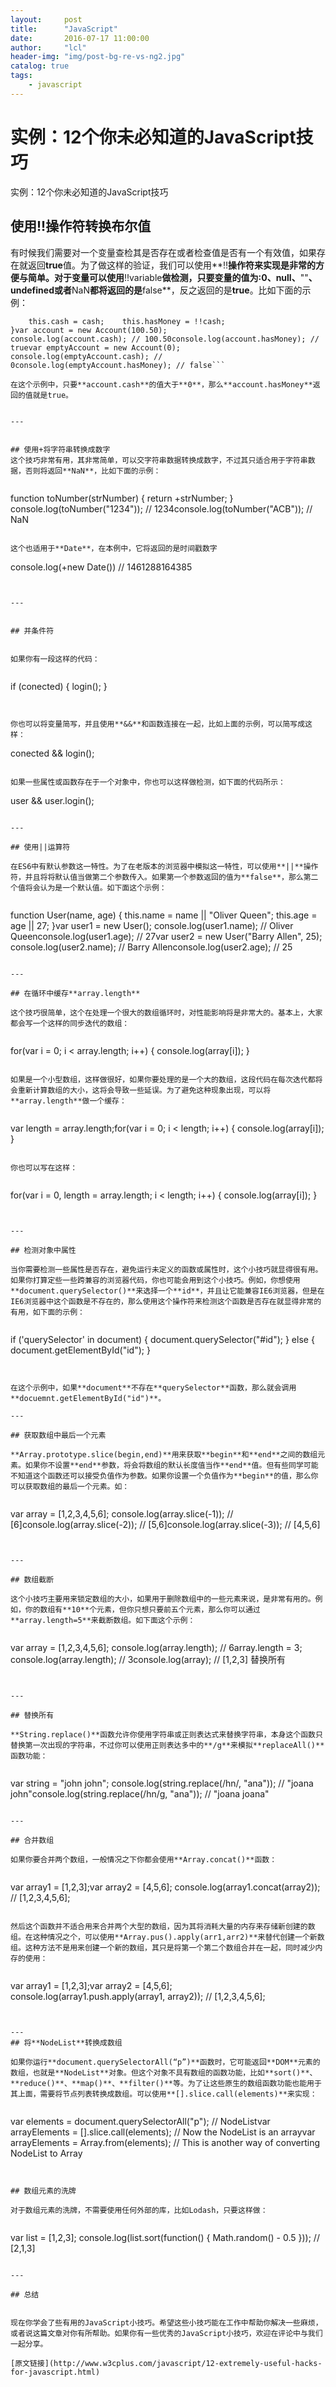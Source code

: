 ```yaml
---
layout:     post
title:      "JavaScript"
date:       2016-07-17 11:00:00
author:     "lcl"
header-img: "img/post-bg-re-vs-ng2.jpg"
catalog: true
tags:
    - javascript
---
```



# 实例：12个你未必知道的JavaScript技巧
实例：12个你未必知道的JavaScript技巧

## 使用!!操作符转换布尔值
有时候我们需要对一个变量查检其是否存在或者检查值是否有一个有效值，如果存在就返回**true**值。为了做这样的验证，我们可以使用**!!**操作符来实现是非常的方便与简单。对于变量可以使用**!!variable**做检测，只要变量的值为:**0**、**null**、**""**、**undefined**或者**NaN**都将返回的是**false**，反之返回的是**true**。比如下面的示例：


```function Account(cash) {
    this.cash = cash;    this.hasMoney = !!cash;
}var account = new Account(100.50);
console.log(account.cash); // 100.50console.log(account.hasMoney); // truevar emptyAccount = new Account(0);
console.log(emptyAccount.cash); // 0console.log(emptyAccount.hasMoney); // false```

在这个示例中，只要**account.cash**的值大于**0**，那么**account.hasMoney**返回的值就是true。


---


## 使用+将字符串转换成数字
这个技巧非常有用，其非常简单，可以交字符串数据转换成数字，不过其只适合用于字符串数据，否则将返回**NaN**，比如下面的示例：


```

function toNumber(strNumber) {
    return +strNumber;
}
console.log(toNumber("1234")); // 1234console.log(toNumber("ACB")); // NaN

```

这个也适用于**Date**，在本例中，它将返回的是时间戳数字

```
console.log(+new Date()) // 1461288164385

```


---


## 并条件符


如果你有一段这样的代码：


```

if (conected) {
    login();
}

```


你也可以将变量简写，并且使用**&&**和函数连接在一起，比如上面的示例，可以简写成这样：

```

conected && login();

```

如果一些属性或函数存在于一个对象中，你也可以这样做检测，如下面的代码所示：

```

user && user.login();

```

---

## 使用||运算符

在ES6中有默认参数这一特性。为了在老版本的浏览器中模拟这一特性，可以使用**||**操作符，并且将将默认值当做第二个参数传入。如果第一个参数返回的值为**false**，那么第二个值将会认为是一个默认值。如下面这个示例：


```

function User(name, age) {
    this.name = name || "Oliver Queen";    this.age = age || 27;
}var user1 = new User();
console.log(user1.name); // Oliver Queenconsole.log(user1.age); // 27var user2 = new User("Barry Allen", 25);
console.log(user2.name); // Barry Allenconsole.log(user2.age); // 25

```

---

## 在循环中缓存**array.length**

这个技巧很简单，这个在处理一个很大的数组循环时，对性能影响将是非常大的。基本上，大家都会写一个这样的同步迭代的数组：


```

for(var i = 0; i < array.length; i++) {
    console.log(array[i]);
}

```

如果是一个小型数组，这样做很好，如果你要处理的是一个大的数组，这段代码在每次迭代都将会重新计算数组的大小，这将会导致一些延误。为了避免这种现象出现，可以将**array.length**做一个缓存：


```

var length = array.length;for(var i = 0; i < length; i++) {
    console.log(array[i]);
}

```

你也可以写在这样：


```

for(var i = 0, length = array.length; i < length; i++) {
    console.log(array[i]);
}

```


---

## 检测对象中属性

当你需要检测一些属性是否存在，避免运行未定义的函数或属性时，这个小技巧就显得很有用。如果你打算定些一些跨兼容的浏览器代码，你也可能会用到这个小技巧。例如，你想使用**document.querySelector()**来选择一个**id**，并且让它能兼容IE6浏览器，但是在IE6浏览器中这个函数是不存在的，那么使用这个操作符来检测这个函数是否存在就显得非常的有用，如下面的示例：


```

if ('querySelector' in document) {
    document.querySelector("#id");
} else {
    document.getElementById("id");
}

```


在这个示例中，如果**document**不存在**querySelector**函数，那么就会调用**docuemnt.getElementById("id")**。

---

## 获取数组中最后一个元素

**Array.prototype.slice(begin,end)**用来获取**begin**和**end**之间的数组元素。如果你不设置**end**参数，将会将数组的默认长度值当作**end**值。但有些同学可能不知道这个函数还可以接受负值作为参数。如果你设置一个负值作为**begin**的值，那么你可以获取数组的最后一个元素。如：


```

var array = [1,2,3,4,5,6];
console.log(array.slice(-1)); // [6]console.log(array.slice(-2)); // [5,6]console.log(array.slice(-3)); // [4,5,6]

```


---

## 数组截断

这个小技巧主要用来锁定数组的大小，如果用于删除数组中的一些元素来说，是非常有用的。例如，你的数组有**10**个元素，但你只想只要前五个元素，那么你可以通过**array.length=5**来截断数组。如下面这个示例：


```

var array = [1,2,3,4,5,6];
console.log(array.length); // 6array.length = 3;
console.log(array.length); // 3console.log(array); // [1,2,3]
替换所有

```


---

## 替换所有

**String.replace()**函数允许你使用字符串或正则表达式来替换字符串，本身这个函数只替换第一次出现的字符串，不过你可以使用正则表达多中的**/g**来模拟**replaceAll()**函数功能：


```

var string = "john john";
console.log(string.replace(/hn/, "ana")); // "joana john"console.log(string.replace(/hn/g, "ana")); // "joana joana"

```

---

## 合并数组

如果你要合并两个数组，一般情况之下你都会使用**Array.concat()**函数：


```

var array1 = [1,2,3];var array2 = [4,5,6];
console.log(array1.concat(array2)); // [1,2,3,4,5,6];

```

然后这个函数并不适合用来合并两个大型的数组，因为其将消耗大量的内存来存储新创建的数组。在这种情况之个，可以使用**Array.pus().apply(arr1,arr2)**来替代创建一个新数组。这种方法不是用来创建一个新的数组，其只是将第一个第二个数组合并在一起，同时减少内存的使用：


```

var array1 = [1,2,3];var array2 = [4,5,6];
console.log(array1.push.apply(array1, array2)); // [1,2,3,4,5,6];

```


---
## 将**NodeList**转换成数组

如果你运行**document.querySelectorAll(“p”)**函数时，它可能返回**DOM**元素的数组，也就是**NodeList**对象。但这个对象不具有数组的函数功能，比如**sort()**、**reduce()**、**map()**、**filter()**等。为了让这些原生的数组函数功能也能用于其上面，需要将节点列表转换成数组。可以使用**[].slice.call(elements)**来实现：


```

var elements = document.querySelectorAll("p"); // NodeListvar arrayElements = [].slice.call(elements); // Now the NodeList is an arrayvar arrayElements = Array.from(elements); // This is another way of converting NodeList to Array

```


## 数组元素的洗牌

对于数组元素的洗牌，不需要使用任何外部的库，比如Lodash，只要这样做：


```

var list = [1,2,3];
console.log(list.sort(function() { Math.random() - 0.5 })); // [2,1,3]

```

---

## 总结


现在你学会了些有用的JavaScript小技巧。希望这些小技巧能在工作中帮助你解决一些麻烦，或者说这篇文章对你有所帮助。如果你有一些优秀的JavaScript小技巧，欢迎在评论中与我们一起分享。

[原文链接](http://www.w3cplus.com/javascript/12-extremely-useful-hacks-for-javascript.html)






















